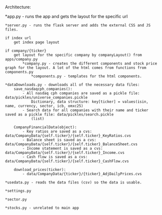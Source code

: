 Architecture:

*app.py - runs the app and gets the layout for the specific url

    *server.py - runs the flask server and adds the external CSS and JS files.

    if index url
        get index page layout

    if company/{ticker}
        get layout for the specific company by companyLayout() from apps/company.py
            *company.py - creates the different components and stock price graph for the layout. A lot of the html comes from functions from components.py
                *components.py - templates for the html components.

    *dataDownloads.py - downloads all of the necessary data files:
        save_nasdaqcph_companies():
            - All nasdaq cph companies are saved as a pickle file: data/pickles/universe_companies.pickle
                Dictionary, data structure: key[ticker] = values(isin, name, currency, sector, icb, omxc25)
            - Search data for all companies with their name and ticker saved as a pickle file: data/pickles/search.pickle
                (list)

        CompanyFinancialData(object):
            - Key ratios are saved as a cvs: data/CompanyData/{self.ticker}/{self.ticker}_KeyRatios.cvs
            - Balance sheet is saved as a cvs: data/CompanyData/{self.ticker}/{self.ticker}_BalanceSheet.cvs
            - Income statement is saved as a cvs: data/CompanyData/{self.ticker}/{self.ticker}_Income.cvs
            - Cash flow is saved as a cvs: data/CompanyData/{self.ticker}/{self.ticker}_CashFlow.cvs

        download_prices(ticker):
            - data/CompanyData/{ticker}/{ticker}_AdjDailyPrices.cvs

    *usedata.py - reads the data files (csv) so the data is usable.

    *settings.py

    *sector.py

    *stocks.py - unrelated to main app
